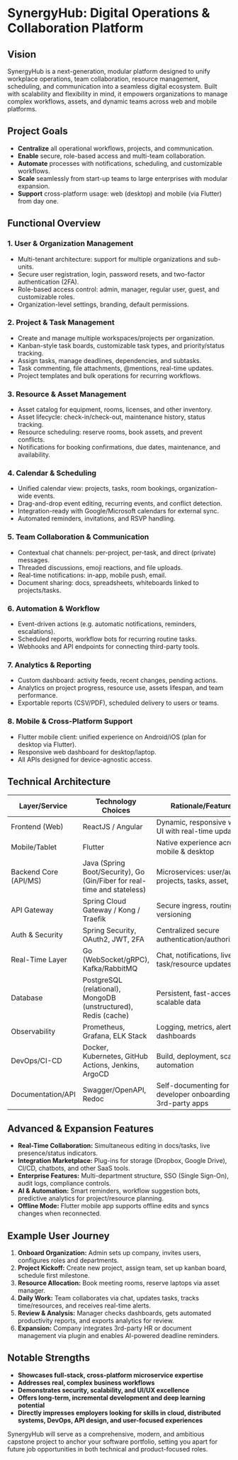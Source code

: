 # SynergyHub: Digital Operations & Collaboration Platform

## Vision

SynergyHub is a next-generation, modular platform designed to unify workplace operations, team collaboration, resource management, scheduling, and communication into a seamless digital ecosystem. Built with scalability and flexibility in mind, it empowers organizations to manage complex workflows, assets, and dynamic teams across web and mobile platforms.

## Project Goals

- **Centralize** all operational workflows, projects, and communication.
- **Enable** secure, role-based access and multi-team collaboration.
- **Automate** processes with notifications, scheduling, and customizable workflows.
- **Scale** seamlessly from start-up teams to large enterprises with modular expansion.
- **Support** cross-platform usage: web (desktop) and mobile (via Flutter) from day one.

## Functional Overview

### 1. User & Organization Management

- Multi-tenant architecture: support for multiple organizations and sub-units.
- Secure user registration, login, password resets, and two-factor authentication (2FA).
- Role-based access control: admin, manager, regular user, guest, and customizable roles.
- Organization-level settings, branding, default permissions.

### 2. Project & Task Management

- Create and manage multiple workspaces/projects per organization.
- Kanban-style task boards, customizable task types, and priority/status tracking.
- Assign tasks, manage deadlines, dependencies, and subtasks.
- Task commenting, file attachments, @mentions, real-time updates.
- Project templates and bulk operations for recurring workflows.

### 3. Resource & Asset Management

- Asset catalog for equipment, rooms, licenses, and other inventory.
- Asset lifecycle: check-in/check-out, maintenance history, status tracking.
- Resource scheduling: reserve rooms, book assets, and prevent conflicts.
- Notifications for booking confirmations, due dates, maintenance, and availability.

### 4. Calendar & Scheduling

- Unified calendar view: projects, tasks, room bookings, organization-wide events.
- Drag-and-drop event editing, recurring events, and conflict detection.
- Integration-ready with Google/Microsoft calendars for external sync.
- Automated reminders, invitations, and RSVP handling.

### 5. Team Collaboration & Communication

- Contextual chat channels: per-project, per-task, and direct (private) messages.
- Threaded discussions, emoji reactions, and file uploads.
- Real-time notifications: in-app, mobile push, email.
- Document sharing: docs, spreadsheets, whiteboards linked to projects/tasks.

### 6. Automation & Workflow

- Event-driven actions (e.g. automatic notifications, reminders, escalations).
- Scheduled reports, workflow bots for recurring routine tasks.
- Webhooks and API endpoints for connecting third-party tools.

### 7. Analytics & Reporting

- Custom dashboard: activity feeds, recent changes, pending actions.
- Analytics on project progress, resource use, assets lifespan, and team performance.
- Exportable reports (CSV/PDF), scheduled delivery to users or teams.

### 8. Mobile & Cross-Platform Support

- Flutter mobile client: unified experience on Android/iOS (plan for desktop via Flutter).
- Responsive web dashboard for desktop/laptop.
- All APIs designed for device-agnostic access.

## Technical Architecture

| Layer/Service            | Technology Choices                                      | Rationale/Features                                               |
|--------------------------|--------------------------------------------------------|------------------------------------------------------------------|
| Frontend (Web)           | ReactJS / Angular                                      | Dynamic, responsive web UI with real-time updates                |
| Mobile/Tablet            | Flutter                                                | Native experience across mobile & desktop                        |
| Backend Core (API/MS)    | Java (Spring Boot/Security), Go (Gin/Fiber for real-time and stateless) | Microservices: user/auth, projects, tasks, asset, chat           |
| API Gateway              | Spring Cloud Gateway / Kong / Traefik                  | Secure ingress, routing, versioning                              |
| Auth & Security          | Spring Security, OAuth2, JWT, 2FA                      | Centralized secure authentication/authorization                   |
| Real-Time Layer          | Go (WebSocket/gRPC), Kafka/RabbitMQ                    | Chat, notifications, live task/resource updates                  |
| Database                 | PostgreSQL (relational), MongoDB (unstructured), Redis (cache) | Persistent, fast-access, scalable data                           |
| Observability            | Prometheus, Grafana, ELK Stack                         | Logging, metrics, alerting, dashboards                           |
| DevOps/CI-CD             | Docker, Kubernetes, GitHub Actions, Jenkins, ArgoCD    | Build, deployment, scaling, automation                           |
| Documentation/API        | Swagger/OpenAPI, Redoc                                 | Self-documenting for developer onboarding and 3rd-party apps     |

## Advanced & Expansion Features

- **Real-Time Collaboration:** Simultaneous editing in docs/tasks, live presence/status indicators.
- **Integration Marketplace:** Plug-ins for storage (Dropbox, Google Drive), CI/CD, chatbots, and other SaaS tools.
- **Enterprise Features:** Multi-department structure, SSO (Single Sign-On), audit logs, compliance controls.
- **AI & Automation:** Smart reminders, workflow suggestion bots, predictive analytics for project/resource planning.
- **Offline Mode:** Flutter mobile app supports offline edits and syncs changes when reconnected.

## Example User Journey

1. **Onboard Organization:** Admin sets up company, invites users, configures roles and departments.
2. **Project Kickoff:** Create new project, assign team, set up kanban board, schedule first milestone.
3. **Resource Allocation:** Book meeting rooms, reserve laptops via asset manager.
4. **Daily Work:** Team collaborates via chat, updates tasks, tracks time/resources, and receives real-time alerts.
5. **Review & Analysis:** Manager checks dashboards, gets automated productivity reports, and exports analytics for review.
6. **Expansion:** Company integrates 3rd-party HR or document management via plugin and enables AI-powered deadline reminders.

## Notable Strengths

- **Showcases full-stack, cross-platform microservice expertise**
- **Addresses real, complex business workflows**
- **Demonstrates security, scalability, and UI/UX excellence**
- **Offers long-term, incremental development and deep learning potential**
- **Directly impresses employers looking for skills in cloud, distributed systems, DevOps, API design, and user-focused experiences**

SynergyHub will serve as a comprehensive, modern, and ambitious capstone project to anchor your software portfolio, setting you apart for future job opportunities in both technical and product-focused roles.